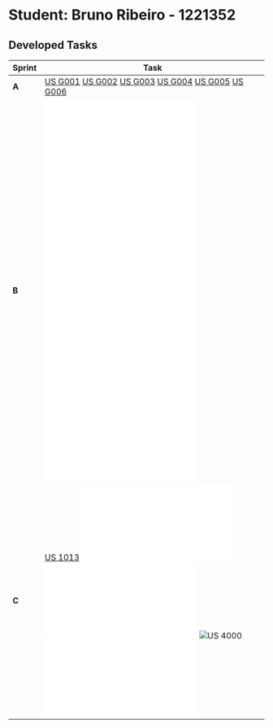 # Student: Bruno Ribeiro - 1221352

## Developed Tasks

| Sprint | Task                                                                                                                                                                                                     |
|--------|----------------------------------------------------------------------------------------------------------------------------------------------------------------------------------------------------------|
| **A**  | [US G001](us_g001/readme.md) [US G002](us_g002/readme.md) [US G003](us_g002/readme.md) [US G004](us_g004/readme.md) [US G005](us_g005/readme.md) [US G006](us_g006/readme.md)                            |
| **B**  | ![US G007](AuthenticationUsers/readme.md) ![US 1000](ManageBackofficeUsers/readme.md) ![US 1008](ConfigurePlugins/readme.md) ![US 2003](GenerateFileCandidateInfo/readme.md) ![US 2001](scomp/readme.md) |
| **C**  | [US 1013](RankCandidates/readme.md) ![US 1020](PublishRankResults/readme.md) ![US 1017](UploadCandidateResponses/readme.md) ![US 4000](scomp/sprint3/docs) ![US 2001b](scomp/readme.md)                  |
